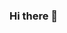 ### Hi there 👋

<!--
**shengnan0816/shengnan0816** is a ✨ _special_ ✨ repository because its `README.md` (this file) appears on your GitHub profile.

Here are some ideas to get you started:

- 🔭 I’m currently working on ... optimizing projects I have done
- 🌱 I’m currently learning ... app script(javascript), machine learning 
- 👯 I’m looking to collaborate on ... data science projects 
- 🤔 I’m looking for help with ... 
- 💬 Ask me about ...
- 📫 How to reach me: ...
- 😄 Pronouns: ... she/her
- ⚡ Fun fact: ... 
-->
